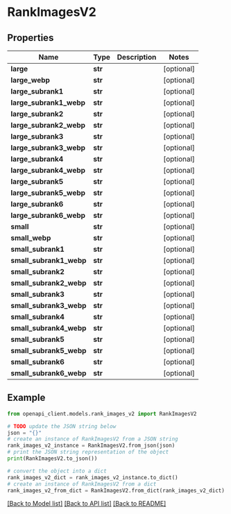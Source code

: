 # RankImagesV2


## Properties

Name | Type | Description | Notes
------------ | ------------- | ------------- | -------------
**large** | **str** |  | [optional] 
**large_webp** | **str** |  | [optional] 
**large_subrank1** | **str** |  | [optional] 
**large_subrank1_webp** | **str** |  | [optional] 
**large_subrank2** | **str** |  | [optional] 
**large_subrank2_webp** | **str** |  | [optional] 
**large_subrank3** | **str** |  | [optional] 
**large_subrank3_webp** | **str** |  | [optional] 
**large_subrank4** | **str** |  | [optional] 
**large_subrank4_webp** | **str** |  | [optional] 
**large_subrank5** | **str** |  | [optional] 
**large_subrank5_webp** | **str** |  | [optional] 
**large_subrank6** | **str** |  | [optional] 
**large_subrank6_webp** | **str** |  | [optional] 
**small** | **str** |  | [optional] 
**small_webp** | **str** |  | [optional] 
**small_subrank1** | **str** |  | [optional] 
**small_subrank1_webp** | **str** |  | [optional] 
**small_subrank2** | **str** |  | [optional] 
**small_subrank2_webp** | **str** |  | [optional] 
**small_subrank3** | **str** |  | [optional] 
**small_subrank3_webp** | **str** |  | [optional] 
**small_subrank4** | **str** |  | [optional] 
**small_subrank4_webp** | **str** |  | [optional] 
**small_subrank5** | **str** |  | [optional] 
**small_subrank5_webp** | **str** |  | [optional] 
**small_subrank6** | **str** |  | [optional] 
**small_subrank6_webp** | **str** |  | [optional] 

## Example

```python
from openapi_client.models.rank_images_v2 import RankImagesV2

# TODO update the JSON string below
json = "{}"
# create an instance of RankImagesV2 from a JSON string
rank_images_v2_instance = RankImagesV2.from_json(json)
# print the JSON string representation of the object
print(RankImagesV2.to_json())

# convert the object into a dict
rank_images_v2_dict = rank_images_v2_instance.to_dict()
# create an instance of RankImagesV2 from a dict
rank_images_v2_from_dict = RankImagesV2.from_dict(rank_images_v2_dict)
```
[[Back to Model list]](../README.md#documentation-for-models) [[Back to API list]](../README.md#documentation-for-api-endpoints) [[Back to README]](../README.md)


